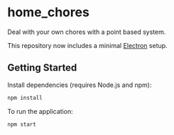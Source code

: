 # home_chores

Deal with your own chores with a point based system.

This repository now includes a minimal [Electron](https://www.electronjs.org/) setup.

## Getting Started

Install dependencies (requires Node.js and npm):

```bash
npm install
```

To run the application:

```bash
npm start
```

